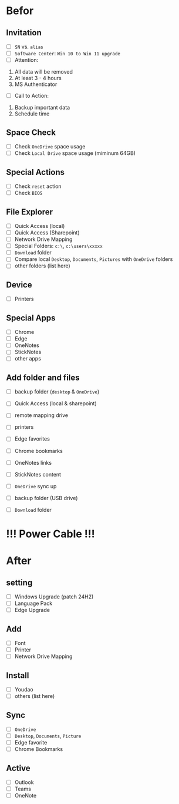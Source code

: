 # Befor

## Invitation

- [ ] `SN` vs. `alias`
- [ ] `Software Center`: `Win 10 to Win 11 upgrade`
- [ ] Attention:

1. All data will be removed
1. At least 3 - 4 hours
1. MS Authenticator

- [ ] Call to Action:

1. Backup important data
1. Schedule time

## Space Check

- [ ] Check `OneDrive` space usage
- [ ] Check `Local Drive` space usage (miminum 64GB)

## Special Actions

- [ ] Check `reset` action
- [ ] Check `BIOS`

## File Explorer

- [ ] Quick Access (local)
- [ ] Quick Access (Sharepoint)
- [ ] Network Drive Mapping
- [ ] Special Folders: `c:\`, `c:\users\xxxxx`
- [ ] `Download` folder
- [ ] Compare local `Desktop`, `Documents`, `Pictures` with `OneDrive` folders
- [ ] other folders (list here)

## Device

- [ ] Printers

## Special Apps

- [ ] Chrome
- [ ] Edge
- [ ] OneNotes
- [ ] StickNotes
- [ ] other apps

## Add folder and files

- [ ] backup folder (`desktop` & `OneDrive`)
- [ ] Quick Access (local & sharepoint)
- [ ] remote mapping drive
- [ ] printers
- [ ] Edge favorites
- [ ] Chrome bookmarks
- [ ] OneNotes links
- [ ] StickNotes content
- [ ] `OneDrive` sync up

- [ ] backup folder (USB drive)
- [ ] `Download` folder



# !!! Power Cable !!!



# After

## setting

- [ ] Windows Upgrade (patch 24H2)
- [ ] Language Pack
- [ ] Edge Upgrade

## Add
- [ ] Font
- [ ] Printer
- [ ] Network Drive Mapping

## Install

- [ ] Youdao
- [ ] others (list here)

## Sync

- [ ] `OneDrive`
- [ ] `Desktop`, `Documents`, `Picture`
- [ ] Edge favorite
- [ ] Chrome Bookmarks

## Active

- [ ] Outlook
- [ ] Teams
- [ ] OneNote
